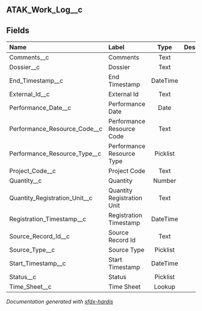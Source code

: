 ## ATAK_Work_Log__c

<!-- Object description -->

## Fields

| Name      | Label | Type | Description |
| :-------- | :---- | :--: | :---------- | 
| Comments__c | Comments | Text | <!-- --> |
| Dossier__c | Dossier | Text | <!-- --> |
| End_Timestamp__c | End Timestamp | DateTime | <!-- --> |
| External_Id__c | External Id | Text | <!-- --> |
| Performance_Date__c | Performance Date | Date | <!-- --> |
| Performance_Resource_Code__c | Performance Resource Code | Text | <!-- --> |
| Performance_Resource_Type__c | Performance Resource Type | Picklist | <!-- --> |
| Project_Code__c | Project Code | Text | <!-- --> |
| Quantity__c | Quantity | Number | <!-- --> |
| Quantity_Registration_Unit__c | Quantity Registration Unit | Text | <!-- --> |
| Registration_Timestamp__c | Registration Timestamp | DateTime | <!-- --> |
| Source_Record_Id__c | Source Record Id | Text | <!-- --> |
| Source_Type__c | Source Type | Picklist | <!-- --> |
| Start_Timestamp__c | Start Timestamp | DateTime | <!-- --> |
| Status__c | Status | Picklist | <!-- --> |
| Time_Sheet__c | Time Sheet | Lookup | <!-- --> |




_Documentation generated with [sfdx-hardis](https://sfdx-hardis.cloudity.com)_
